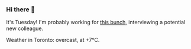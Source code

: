 ### Hi there :wave:

It's Tuesday! I'm probably working for [this bunch](https://github.com/kohofinancial), interviewing a potential new colleague.

Weather in Toronto: overcast, at +7°C.
